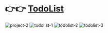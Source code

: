 # 👉👉 [TodoList](https://peter8955014.github.io/TodoList/)


![project-2](https://github.com/peter8955014/TodoList/assets/132184619/504e5ca2-6e32-4ab2-8e63-8f3635be3595)
![todolist-1](https://github.com/peter8955014/TodoList/assets/132184619/238ee54d-17af-4e0f-8582-5c20573b01f6)
![todolist-2](https://github.com/peter8955014/TodoList/assets/132184619/0c5d5437-7247-49e1-a1d4-0af8694a9664)
![todolist-3](https://github.com/peter8955014/TodoList/assets/132184619/fb844824-9d4f-4805-b3de-d78b9c1fb678)
